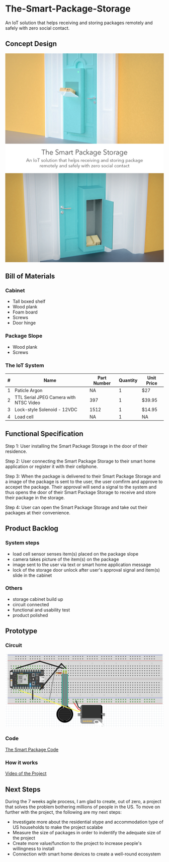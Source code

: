 # The-Smart-Package-Storage
An IoT solution that helps receiving and storing packages remotely and safely with zero social contact.

## Concept Design
![](Images/Design1.jpg)
![](Images/Design2.jpg)

## Bill of Materials
### Cabinet
- Tall boxed shelf
- Wood plank
- Foam board
- Screws
- Door hinge

### Package Slope
- Wood plank
- Screws

### The IoT System

|  # |     Name     |Part Number| Quantity | Unit Price |
|----|--------------|-----------|----------|---|
|1   |Paticle Argon                          | NA           |1|        $27|
|2   |TTL Serial JPEG Camera with NTSC Video | 397          |1|     $39.95|
|3   |Lock-style Solenoid - 12VDC            | 1512         |1|     $14.95|
|4   |Load cell                              | NA           |1|         NA|


## Functional Specification

Step 1: User installing the Smart Package Storage in the door of their residence. 

Step 2: User connecting the Smart Package Storage to their smart home application or register it with their cellphone. 

Step 3: When the package is delivered to their Smart Package Storage and a image of the package is sent to the user, the user comfirm and approve to accepet the package. Their approval will send a signal to the system and thus opens the door of their Smart Package Storage to receive and store their package in the storage. 

Step 4: User can open the Smart Package Storage and take out their packages at their convenience. 


## Product Backlog
### System steps
- load cell sensor senses item(s) placed on the package slope
- camera takes picture of the item(s) on the package
- image sent to the user via text or smart home application message
- lock of the storage door unlock after user's approval signal and item(s) slide in the cabinet

### Others
- storage cabinet build up
- circuit connected
- functional and usability test
- product polished

## Prototype
### Circuit
![](Images/Circuit.png)

### Code
[The Smart Package Code](The-Smart-Package-Storage/smartpackagestorage.ino)

### How it works
[Video of the Project](https://youtu.be/ta2-8CUAebI)

## Next Steps
During the 7 weeks agile process, I am glad to create, out of zero, a project that solves the problem bothering millions of people in the US. To move on further with the project, the following are my next steps:
- Investigate more about the residential stype and accommodation type of US households to make the project scalabe
- Measure the size of packages in order to indentify the adequate size of the project
- Create more value/function to the project to increase people's willingness to install
- Connection with smart home devices to create a well-round ecosystem
